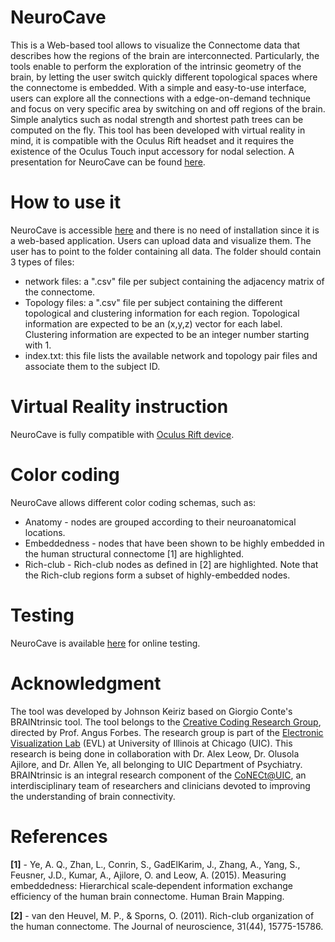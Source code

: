 # NeuroCave

This is a Web-based tool allows to visualize the Connectome data that describes how the regions of the brain are 
interconnected. Particularly, the tools enable to perform the exploration of the intrinsic geometry of the brain, 
by letting the user switch quickly different topological spaces where the connectome is embedded.
With a simple and easy-to-use interface, users can explore all the connections with a edge-on-demand technique and 
focus on very specific area by switching on and off regions of the brain. Simple analytics such as nodal strength 
and shortest path trees can be computed on the fly. This tool has been developed with virtual reality in mind, it is
compatible with the Oculus Rift headset and it requires the existence of the Oculus Touch input accessory for nodal
selection. A presentation for NeuroCave can be found [here](https://dl.dropboxusercontent.com/u/571874/NeuroCave_VIS_2017.mp4).

# How to use it

NeuroCave is accessible [here](https://github.com/CreativeCodingLab/NeuroCave/) and there is no need of 
installation since it is a web-based application. Users can upload data and visualize them. The user has to point
to the folder containing all data. The folder should contain 3 types of files:
- network files: a ".csv" file per subject containing the adjacency matrix of the connectome.
- Topology files: a ".csv" file per subject containing the different topological and clustering information for each 
region. Topological information are expected to be an (x,y,z) vector for each label. Clustering information are 
expected to be an integer number starting with 1.
- index.txt: this file lists the available network and topology pair files and associate them to the subject ID.


# Virtual Reality instruction

NeuroCave is fully compatible with [Oculus Rift device](https://www.oculus.com/).

# Color coding

NeuroCave allows different color coding schemas, such as:
- Anatomy - nodes are grouped according to their neuroanatomical locations.
- Embeddedness - nodes that have been shown to be highly embedded in the human structural connectome [1] are 
highlighted.
- Rich-club - Rich-club nodes as defined in [2] are highlighted. Note that the Rich-club regions form a subset of 
highly-embedded nodes.

# Testing

NeuroCave is available [here](https://creativecodinglab.github.io/NeuroCave/) for online testing.

# Acknowledgment

The tool was developed by Johnson Keiriz based on Giorgio Conte's BRAINtrinsic tool. The tool belongs to the 
[Creative Coding Research Group](https://www.evl.uic.edu/creativecoding/), directed by Prof.
Angus Forbes. The research group is part of the [Electronic Visualization Lab](https://www.evl.uic.edu) (EVL) at 
University of Illinois at Chicago (UIC).
This research is being done in collaboration with Dr. Alex Leow, Dr. Olusola Ajilore, and Dr. Allen Ye, all belonging 
to UIC Department of Psychiatry. BRAINtrinsic is an integral research component of the 
[CoNECt@UIC](http://conect.brain.uic.edu), an interdisciplinary team of researchers and clinicians devoted to improving
the understanding of brain connectivity.

# References

**[1]** - Ye, A. Q., Zhan, L., Conrin, S., GadElKarim, J., Zhang, A., Yang, S., Feusner, J.D., Kumar, A., Ajilore, 
O. and Leow, A. (2015). Measuring embeddedness: Hierarchical scale‐dependent information exchange efficiency of the human brain connectome. Human Brain Mapping.

**[2]** - van den Heuvel, M. P., & Sporns, O. (2011). Rich-club organization of the human connectome. The Journal of 
neuroscience, 31(44), 15775-15786.

